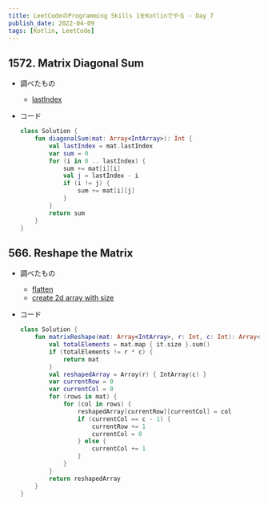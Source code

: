 ```yaml
---
title: LeetCodeのProgramming Skills 1をKotlinでやる - Day 7
publish_date: 2022-04-09
tags: [Kotlin, LeetCode]
---
```


## 1572. Matrix Diagonal Sum

- 調べたもの
  - [lastIndex](https://kotlinlang.org/api/latest/jvm/stdlib/kotlin.collections/last-index.html)

- コード

  ```kotlin
  class Solution {
      fun diagonalSum(mat: Array<IntArray>): Int {
          val lastIndex = mat.lastIndex
          var sum = 0
          for (i in 0 .. lastIndex) {
              sum += mat[i][i]
              val j = lastIndex - i
              if (i != j) {
                  sum += mat[i][j]
              }
          }
          return sum
      }
  }
  ```

## 566. Reshape the Matrix

- 調べたもの
  - [flatten](https://kotlinlang.org/api/latest/jvm/stdlib/kotlin.collections/flatten.html)
  - [create 2d array with size](https://stackoverflow.com/questions/34145495/2d-array-in-kotlin)

- コード

  ```kotlin
  class Solution {
      fun matrixReshape(mat: Array<IntArray>, r: Int, c: Int): Array<IntArray> {
          val totalElements = mat.map { it.size }.sum()
          if (totalElements != r * c) {
              return mat
          }
          val reshapedArray = Array(r) { IntArray(c) }
          var currentRow = 0
          var currentCol = 0
          for (rows in mat) {
              for (col in rows) {
                  reshapedArray[currentRow][currentCol] = col
                  if (currentCol == c - 1) {
                      currentRow += 1
                      currentCol = 0
                  } else {
                      currentCol += 1
                  }
              }
          }
          return reshapedArray
      }
  }
  ```
